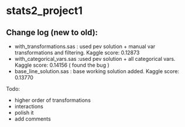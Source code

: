 # stats2_project1

## Change log (new to old):

- with_transformations.sas : used pev solution + manual var transformations and filtering. Kaggle score: 0.12873
- with_categorical_vars.sas :used pev solution + all categorical vars. Kaggle score: 0.14156 ( found the bug )
- base_line_solution.sas : base working solution added. Kaggle score: 0.13770

Todo:
- higher order of transformations
- interactions
- polish it
- add comments
